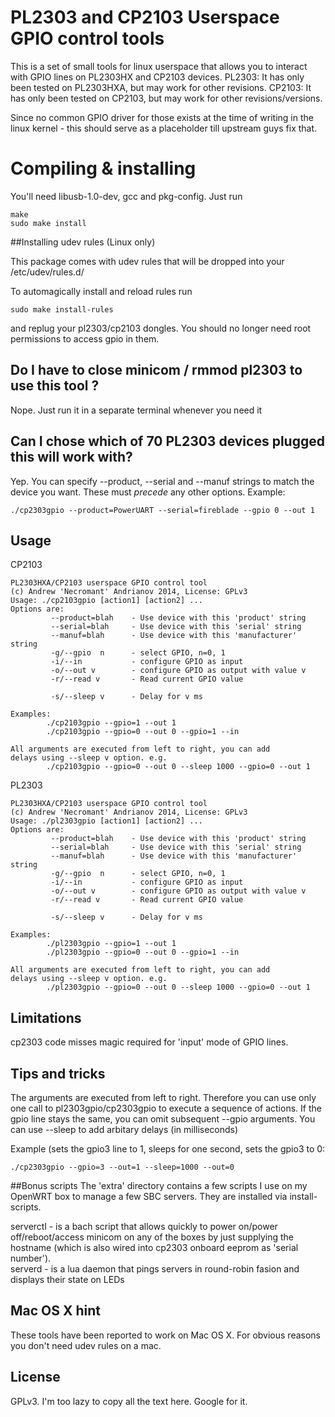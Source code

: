 # PL2303 and CP2103 Userspace GPIO control tools

This is a set of small tools for linux userspace that allows you to interact
with GPIO lines on PL2303HX and CP2103 devices. 
PL2303: It has only been tested on PL2303HXA, but may work for other revisions. 
CP2103: It has only been tested on CP2103, but may work for other revisions/versions.

Since no common GPIO driver for those exists at the time of writing in
the linux kernel - this should serve as a placeholder till upstream guys 
fix that. 


# Compiling & installing

You'll need libusb-1.0-dev, gcc and pkg-config. Just run 

```
make 
sudo make install
```
##Installing udev rules (Linux only)

This package comes with udev rules that will be dropped into your
/etc/udev/rules.d/

To automagically install and reload rules run

```
sudo make install-rules
```

and replug your pl2303/cp2103 dongles. You should no longer need root
permissions to access gpio in them. 

## Do I have to close minicom / rmmod pl2303 to use this tool ? 

Nope. Just run it in a separate terminal whenever you need it

## Can I chose which of 70 PL2303 devices plugged this will work with?

Yep. You can specify --product, --serial and --manuf strings to match
the device you want. 
These must _precede_ any other options. Example: 

```
./cp2303gpio --product=PowerUART --serial=fireblade --gpio 0 --out 1
```

## Usage

CP2103
```
PL2303HXA/CP2103 userspace GPIO control tool
(c) Andrew 'Necromant' Andrianov 2014, License: GPLv3
Usage: ./cp2103gpio [action1] [action2] ...
Options are: 
         --product=blah    - Use device with this 'product' string
         --serial=blah     - Use device with this 'serial' string
         --manuf=blah      - Use device with this 'manufacturer' string
         -g/--gpio  n      - select GPIO, n=0, 1
         -i/--in           - configure GPIO as input
         -o/--out v        - configure GPIO as output with value v
         -r/--read v       - Read current GPIO value

         -s/--sleep v      - Delay for v ms

Examples: 
        ./cp2103gpio --gpio=1 --out 1
        ./cp2103gpio --gpio=0 --out 0 --gpio=1 --in

All arguments are executed from left to right, you can add 
delays using --sleep v option. e.g. 
        ./cp2103gpio --gpio=0 --out 0 --sleep 1000 --gpio=0 --out 1
```

PL2303
```
PL2303HXA/CP2103 userspace GPIO control tool
(c) Andrew 'Necromant' Andrianov 2014, License: GPLv3
Usage: ./pl2303gpio [action1] [action2] ...
Options are: 
         --product=blah    - Use device with this 'product' string
         --serial=blah     - Use device with this 'serial' string
         --manuf=blah      - Use device with this 'manufacturer' string
         -g/--gpio  n      - select GPIO, n=0, 1
         -i/--in           - configure GPIO as input
         -o/--out v        - configure GPIO as output with value v
         -r/--read v       - Read current GPIO value

         -s/--sleep v      - Delay for v ms

Examples: 
        ./pl2303gpio --gpio=1 --out 1
        ./pl2303gpio --gpio=0 --out 0 --gpio=1 --in

All arguments are executed from left to right, you can add 
delays using --sleep v option. e.g. 
        ./pl2303gpio --gpio=0 --out 0 --sleep 1000 --gpio=0 --out 1
```

## Limitations
cp2303 code misses magic required for 'input' mode of GPIO lines. 

## Tips and tricks
The arguments are executed from left to right. Therefore you can use only one 
call to pl2303gpio/cp2303gpio to execute a sequence of actions. If the gpio line 
stays the same, you can omit subsequent --gpio arguments. 
You can use --sleep to add arbitary delays (in milliseconds)

Example (sets the gpio3 line to 1, sleeps for one second, sets the gpio3 to 0: 
```
./cp2303gpio --gpio=3 --out=1 --sleep=1000 --out=0
```

##Bonus scripts
The 'extra' directory contains a few scripts I use on my OpenWRT box to manage a few
SBC servers. They are installed via install-scripts. 

serverctl - is a bach script that allows quickly to power on/power off/reboot/access minicom on any of the boxes by just supplying the hostname (which is also wired into cp2303 onboard eeprom as 'serial number').  
serverd   - is a lua daemon that pings servers in round-robin fasion and displays their state on LEDs 

## Mac OS X hint
These tools have been reported to work on Mac OS X. For obvious reasons you
don't need udev rules on a mac. 


## License

GPLv3. I'm too lazy to copy all the text here. Google for it.